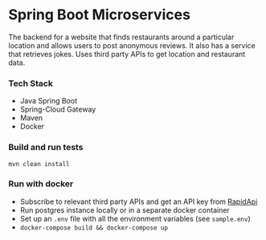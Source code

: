 # Spring Boot Microservices

The backend for a website that finds restaurants around a particular location 
and allows users to post anonymous reviews. It also has a service that retrieves jokes.
Uses third party APIs to get location and restaurant data.

### Tech Stack
- Java Spring Boot
- Spring-Cloud Gateway
- Maven
- Docker

### Build and run tests
```mvn clean install```

### Run with docker

- Subscribe to relevant third party APIs and get an API key from [RapidApi](https://rapidapi.com/)
- Run postgres instance locally  or in a separate docker container
- Set up an ```.env``` file with all the environment variables (see ```sample.env```)
- ```docker-compose build && docker-compose up```